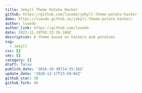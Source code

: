 ```yaml
---
title: Jekyll Theme Potato Hacker
github: https://github.com/luxedo/jekyll-theme-potato-hacker
demo: https://luxedo.github.io/jekyll-theme-potato-hacker/
author: luxedo
author_link: https://github.com/luxedo
date: 2023-11-29T03:33:29.186Z
description: A theme based on hackers and potatoes
ssg:
  - Jekyll
css: []
cms: []
category: []
draft: false
publish_date: '2016-10-30T14:35:26Z'
update_date: '2020-12-17T23:50:04Z'
github_star: 38
github_fork: 46
---
```

